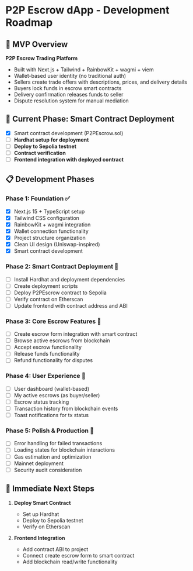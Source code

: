 # P2P Escrow dApp - Development Roadmap

## 🎯 MVP Overview

**P2P Escrow Trading Platform**

- Built with Next.js + Tailwind + RainbowKit + wagmi + viem
- Wallet-based user identity (no traditional auth)
- Sellers create trade offers with descriptions, prices, and delivery details
- Buyers lock funds in escrow smart contracts
- Delivery confirmation releases funds to seller
- Dispute resolution system for manual mediation

## 🔄 Current Phase: Smart Contract Deployment

- [x] Smart contract development (P2PEscrow.sol)
- [ ] **Hardhat setup for deployment**
- [ ] **Deploy to Sepolia testnet**
- [ ] **Contract verification**
- [ ] **Frontend integration with deployed contract**

## 📋 Development Phases

### Phase 1: Foundation ✅

- [x] Next.js 15 + TypeScript setup
- [x] Tailwind CSS configuration
- [x] RainbowKit + wagmi integration
- [x] Wallet connection functionality
- [x] Project structure organization
- [x] Clean UI design (Uniswap-inspired)
- [x] Smart contract development

### Phase 2: Smart Contract Deployment 🔄

- [ ] Install Hardhat and deployment dependencies
- [ ] Create deployment scripts
- [ ] Deploy P2PEscrow contract to Sepolia
- [ ] Verify contract on Etherscan
- [ ] Update frontend with contract address and ABI

### Phase 3: Core Escrow Features 📅

- [ ] Create escrow form integration with smart contract
- [ ] Browse active escrows from blockchain
- [ ] Accept escrow functionality
- [ ] Release funds functionality
- [ ] Refund functionality for disputes

### Phase 4: User Experience 📅

- [ ] User dashboard (wallet-based)
- [ ] My active escrows (as buyer/seller)
- [ ] Escrow status tracking
- [ ] Transaction history from blockchain events
- [ ] Toast notifications for tx status

### Phase 5: Polish & Production 📅

- [ ] Error handling for failed transactions
- [ ] Loading states for blockchain interactions
- [ ] Gas estimation and optimization
- [ ] Mainnet deployment
- [ ] Security audit consideration

## 🚀 Immediate Next Steps

1. **Deploy Smart Contract**
    - Set up Hardhat
    - Deploy to Sepolia testnet
    - Verify on Etherscan

2. **Frontend Integration**
    - Add contract ABI to project
    - Connect create escrow form to smart contract
    - Add blockchain read/write functionality
